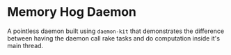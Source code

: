 # Memory Hog Daemon

A pointless daemon built using `daemon-kit` that demonstrates the difference between having the daemon call rake tasks and do computation inside it's main thread. 
